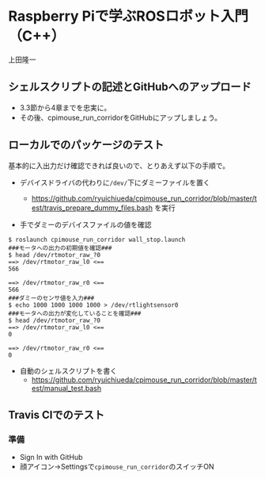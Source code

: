 # Raspberry Piで学ぶROSロボット入門（C++）

上田隆一

## シェルスクリプトの記述とGitHubへのアップロード

* 3.3節から4章までを忠実に。
* その後、cpimouse_run_corridorをGitHubにアップしましょう。

## ローカルでのパッケージのテスト

基本的に入出力だけ確認できれば良いので、とりあえず以下の手順で。

* デバイスドライバの代わりに`/dev/`下にダミーファイルを置く
    * https://github.com/ryuichiueda/cpimouse_run_corridor/blob/master/test/travis_prepare_dummy_files.bash を実行

* 手でダミーのデバイスファイルの値を確認

``` 
$ roslaunch cpimouse_run_corridor wall_stop.launch
###モータへの出力の初期値を確認###
$ head /dev/rtmotor_raw_?0 
==> /dev/rtmotor_raw_l0 <==
566

==> /dev/rtmotor_raw_r0 <==
566
###ダミーのセンサ値を入力###
$ echo 1000 1000 1000 1000 > /dev/rtlightsensor0 
###モータへの出力が変化していることを確認###
$ head /dev/rtmotor_raw_?0
==> /dev/rtmotor_raw_l0 <==
0

==> /dev/rtmotor_raw_r0 <==
0
``` 

* 自動のシェルスクリプトを書く
    * https://github.com/ryuichiueda/cpimouse_run_corridor/blob/master/test/manual_test.bash


## Travis CIでのテスト

### 準備

* Sign In with GitHub
* 顔アイコン->Settingsで`cpimouse_run_corridor`のスイッチON

